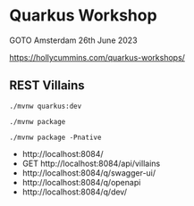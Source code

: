# Quarkus Workshop

GOTO Amsterdam 26th June 2023

https://hollycummins.com/quarkus-workshops/

## REST Villains

`./mvnw quarkus:dev`

`./mvnw package`

`./mvnw package -Pnative`

- http://localhost:8084/
- GET http://localhost:8084/api/villains
- http://localhost:8084/q/swagger-ui/
- http://localhost:8084/q/openapi
- http://localhost:8084/q/dev/
